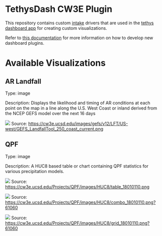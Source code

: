 # TethysDash CW3E Plugin

This repository contains custom [intake](https://intake.readthedocs.io/en/latest/making-plugins.html) drivers that are used in the [tethys dashboard app](https://git.aquaveo.com/tethys/firo/tethysdash) for creating custom visualizations.

Refer to [this documentation](https://git.aquaveo.com/tethys/firo/tethysdash/-/blob/plugins/README.md?ref_type=heads#visualization-plugins) for more information on how to develop new dashboard plugins.

# Available Visualizations

## AR Landfall

Type: image

Description: Displays the likelihood and timing of AR conditions at each point on the map in a line along the U.S. West Coast or inland derived from the NCEP GEFS model over the next 16 days

![](https://cw3e.ucsd.edu/images/gefs/v12/LFT/US-west/GEFS_LandfallTool_250_coast_current.png)
Source: https://cw3e.ucsd.edu/images/gefs/v12/LFT/US-west/GEFS_LandfallTool_250_coast_current.png

## QPF

Type: image

Description: A HUC8 based table or chart containing QPF statistics for various precipitation models.

![](https://cw3e.ucsd.edu/Projects/QPF/images/HUC8/table_18010110.png)
Source: https://cw3e.ucsd.edu/Projects/QPF/images/HUC8/table_18010110.png

![](https://cw3e.ucsd.edu/Projects/QPF/images/HUC8/combo_18010110.png?61060)
Source: https://cw3e.ucsd.edu/Projects/QPF/images/HUC8/combo_18010110.png?61060

![](https://cw3e.ucsd.edu/Projects/QPF/images/HUC8/grid_18010110.png?61060)
Source: https://cw3e.ucsd.edu/Projects/QPF/images/HUC8/grid_18010110.png?61060

